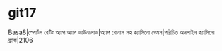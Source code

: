 # git17
Basa8|স্পোর্টস বেটিং অ্যাপ অ্যাপ ডাউনলোড|অ্যাপ বোনাস সহ ক্যাসিনো গেমস|পরিচিত অনলাইন ক্যাসিনো ব্র্যান্ড|2106

